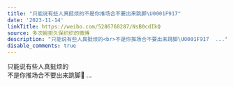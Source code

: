 ```yaml
---
title: "只能说有些人真挺烦的不是你推场合不要出来跳脚\U0001F917"
date: '2023-11-14'
linkTitle: https://weibo.com/5286768287/NsB0cdIkQ
source: 多次婉拒久保织织的微博
description: "只能说有些人真挺烦的<br>不是你推场合不要出来跳脚\U0001F917  ..."
disable_comments: true
---
```

只能说有些人真挺烦的<br>不是你推场合不要出来跳脚🤗  ...